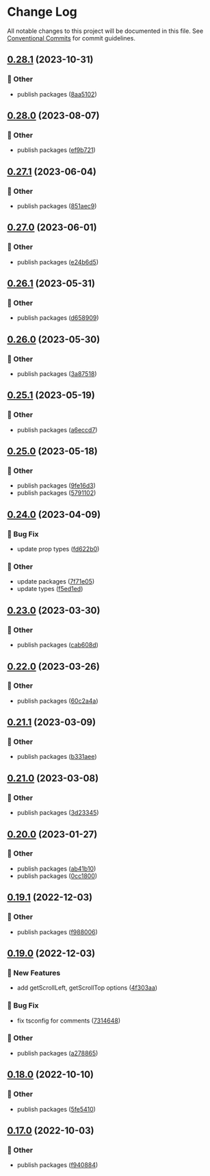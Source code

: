 # Change Log

All notable changes to this project will be documented in this file.
See [Conventional Commits](https://conventionalcommits.org) for commit guidelines.

## [0.28.1](https://github.com/daybrush/infinite-viewer/blob/master/packages/react-infinite-viewer/compare/react-infinite-viewer@0.28.0...react-infinite-viewer@0.28.1) (2023-10-31)


### :mega: Other

* publish packages ([8aa5102](https://github.com/daybrush/infinite-viewer/blob/master/packages/react-infinite-viewer/commit/8aa5102e5e1a411f55a2812b0ca77ce641ee06ea))



## [0.28.0](https://github.com/daybrush/infinite-viewer/blob/master/packages/react-infinite-viewer/compare/react-infinite-viewer@0.27.1...react-infinite-viewer@0.28.0) (2023-08-07)


### :mega: Other

* publish packages ([ef9b721](https://github.com/daybrush/infinite-viewer/blob/master/packages/react-infinite-viewer/commit/ef9b721f1209dfc57f13cae77e9202d2eaba3868))



## [0.27.1](https://github.com/daybrush/infinite-viewer/blob/master/packages/react-infinite-viewer/compare/react-infinite-viewer@0.27.0...react-infinite-viewer@0.27.1) (2023-06-04)


### :mega: Other

* publish packages ([851aec9](https://github.com/daybrush/infinite-viewer/blob/master/packages/react-infinite-viewer/commit/851aec94146b7349b0e823256a31ad63cc467555))



## [0.27.0](https://github.com/daybrush/infinite-viewer/blob/master/packages/react-infinite-viewer/compare/react-infinite-viewer@0.26.1...react-infinite-viewer@0.27.0) (2023-06-01)


### :mega: Other

* publish packages ([e24b6d5](https://github.com/daybrush/infinite-viewer/blob/master/packages/react-infinite-viewer/commit/e24b6d5d79530d3844fc8ca5ecfb7a306e6bb9b0))



## [0.26.1](https://github.com/daybrush/infinite-viewer/blob/master/packages/react-infinite-viewer/compare/react-infinite-viewer@0.26.0...react-infinite-viewer@0.26.1) (2023-05-31)


### :mega: Other

* publish packages ([d658909](https://github.com/daybrush/infinite-viewer/blob/master/packages/react-infinite-viewer/commit/d65890919f233dc5eec527aeb9b31c8b9487a919))



## [0.26.0](https://github.com/daybrush/infinite-viewer/blob/master/packages/react-infinite-viewer/compare/react-infinite-viewer@0.25.1...react-infinite-viewer@0.26.0) (2023-05-30)


### :mega: Other

* publish packages ([3a87518](https://github.com/daybrush/infinite-viewer/blob/master/packages/react-infinite-viewer/commit/3a8751838224c542c8952a05f6b1e7c7080ff048))



## [0.25.1](https://github.com/daybrush/infinite-viewer/blob/master/packages/react-infinite-viewer/compare/react-infinite-viewer@0.25.0...react-infinite-viewer@0.25.1) (2023-05-19)


### :mega: Other

* publish packages ([a6eccd7](https://github.com/daybrush/infinite-viewer/blob/master/packages/react-infinite-viewer/commit/a6eccd765bbb50bc0ead2c4997756914d53141bb))



## [0.25.0](https://github.com/daybrush/infinite-viewer/blob/master/packages/react-infinite-viewer/compare/react-infinite-viewer@0.24.0...react-infinite-viewer@0.25.0) (2023-05-18)


### :mega: Other

* publish packages ([9fe16d3](https://github.com/daybrush/infinite-viewer/blob/master/packages/react-infinite-viewer/commit/9fe16d35f4c550dbdcfb5b527e4ed53476067a7d))
* publish packages ([5791102](https://github.com/daybrush/infinite-viewer/blob/master/packages/react-infinite-viewer/commit/579110248f87ca469c67998da17a9618f30d3484))



## [0.24.0](https://github.com/daybrush/infinite-viewer/blob/master/packages/react-infinite-viewer/compare/react-infinite-viewer@0.23.0...react-infinite-viewer@0.24.0) (2023-04-09)


### :bug: Bug Fix

* update prop types ([fd622b0](https://github.com/daybrush/infinite-viewer/blob/master/packages/react-infinite-viewer/commit/fd622b05facc759dda28d1897e689642f88dbed8))


### :mega: Other

* update packages ([7f71e05](https://github.com/daybrush/infinite-viewer/blob/master/packages/react-infinite-viewer/commit/7f71e052a12f56bd5e1f662181ce1b28bb8004a0))
* update types ([f5ed1ed](https://github.com/daybrush/infinite-viewer/blob/master/packages/react-infinite-viewer/commit/f5ed1ed526854f04cce3797286b0486b165fe466))



## [0.23.0](https://github.com/daybrush/infinite-viewer/blob/master/packages/react-infinite-viewer/compare/react-infinite-viewer@0.22.0...react-infinite-viewer@0.23.0) (2023-03-30)


### :mega: Other

* publish packages ([cab608d](https://github.com/daybrush/infinite-viewer/blob/master/packages/react-infinite-viewer/commit/cab608da74002e91953071ab646caaf8b46e8843))



## [0.22.0](https://github.com/daybrush/infinite-viewer/blob/master/packages/react-infinite-viewer/compare/react-infinite-viewer@0.21.1...react-infinite-viewer@0.22.0) (2023-03-26)


### :mega: Other

* publish packages ([60c2a4a](https://github.com/daybrush/infinite-viewer/blob/master/packages/react-infinite-viewer/commit/60c2a4a4752b756189bc2cea63e5d6defe1e83f7))



## [0.21.1](https://github.com/daybrush/infinite-viewer/blob/master/packages/react-infinite-viewer/compare/react-infinite-viewer@0.21.0...react-infinite-viewer@0.21.1) (2023-03-09)


### :mega: Other

* publish packages ([b331aee](https://github.com/daybrush/infinite-viewer/blob/master/packages/react-infinite-viewer/commit/b331aeefc684f815276d0fc4ec05f9955f59cd20))



## [0.21.0](https://github.com/daybrush/infinite-viewer/blob/master/packages/react-infinite-viewer/compare/react-infinite-viewer@0.20.0...react-infinite-viewer@0.21.0) (2023-03-08)


### :mega: Other

* publish packages ([3d23345](https://github.com/daybrush/infinite-viewer/blob/master/packages/react-infinite-viewer/commit/3d233455960c7afd2515c68ca26e1c00bf5bff1e))



## [0.20.0](https://github.com/daybrush/infinite-viewer/blob/master/packages/react-infinite-viewer/compare/react-infinite-viewer@0.19.1...react-infinite-viewer@0.20.0) (2023-01-27)


### :mega: Other

* publish packages ([ab41b10](https://github.com/daybrush/infinite-viewer/blob/master/packages/react-infinite-viewer/commit/ab41b100b2da4b3f5021cb843dd0731bbdea4a68))
* publish packages ([0cc1800](https://github.com/daybrush/infinite-viewer/blob/master/packages/react-infinite-viewer/commit/0cc18007e64be634cc938dae905c78b7321498c3))



## [0.19.1](https://github.com/daybrush/infinite-viewer/blob/master/packages/react-infinite-viewer/compare/react-infinite-viewer@0.19.0...react-infinite-viewer@0.19.1) (2022-12-03)


### :mega: Other

* publish packages ([f988006](https://github.com/daybrush/infinite-viewer/blob/master/packages/react-infinite-viewer/commit/f98800609ce749dfd28da11af42448c310ef252f))



## [0.19.0](https://github.com/daybrush/infinite-viewer/blob/master/packages/react-infinite-viewer/compare/react-infinite-viewer@0.18.0...react-infinite-viewer@0.19.0) (2022-12-03)


### :rocket: New Features

* add getScrollLeft, getScrollTop options ([4f303aa](https://github.com/daybrush/infinite-viewer/blob/master/packages/react-infinite-viewer/commit/4f303aa828dd501bec149447abf9d015633a53cb))


### :bug: Bug Fix

* fix tsconfig for comments ([7314648](https://github.com/daybrush/infinite-viewer/blob/master/packages/react-infinite-viewer/commit/73146488f0a9308aa4db99a473269ddb744e18af))


### :mega: Other

* publish packages ([a278865](https://github.com/daybrush/infinite-viewer/blob/master/packages/react-infinite-viewer/commit/a27886520517db13db611cbede6861be1b7f090a))



## [0.18.0](https://github.com/daybrush/infinite-viewer/blob/master/packages/react-infinite-viewer/compare/react-infinite-viewer@0.17.0...react-infinite-viewer@0.18.0) (2022-10-10)


### :mega: Other

* publish packages ([5fe5410](https://github.com/daybrush/infinite-viewer/blob/master/packages/react-infinite-viewer/commit/5fe5410328336014b62b899bfbdd642768372563))



## [0.17.0](https://github.com/daybrush/infinite-viewer/blob/master/packages/react-infinite-viewer/compare/react-infinite-viewer@0.16.5...react-infinite-viewer@0.17.0) (2022-10-03)


### :mega: Other

* publish packages ([f940884](https://github.com/daybrush/infinite-viewer/blob/master/packages/react-infinite-viewer/commit/f9408844f99014de30b3e9348541719f9bceef39))

